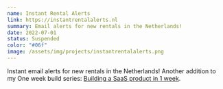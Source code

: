```yaml
---
name: Instant Rental Alerts
link: https://instantrentalalerts.nl
summary: Email alerts for new rentals in the Netherlands!
date: 2022-07-01
status: Suspended
color: "#06f"
image: /assets/img/projects/instantrentalalerts.png
---
```


Instant email alerts for new rentals in the Netherlands! Another addition to my One week build series: [Building a SaaS product in 1 week](/2022/07/14/one-week-build-instantrentalalerts/).
